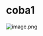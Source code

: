 # coba1
![image.png]( {https://drive.google.com/file/d/1Argp8RWHQOs_sRXM7Ea81V5At3q118cg/view?usp=sharing} )

